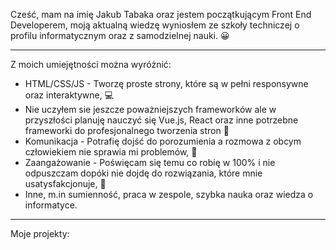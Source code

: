 <p>Cześć, mam na imię Jakub Tabaka oraz jestem początkującym Front End Developerem, moją aktualną wiedzę wyniosłem ze szkoły techniczej o profilu informatycznym oraz z samodzielnej nauki. 😀</p>
<hr>

Z moich umiejętności można wyróżnić:
- HTML/CSS/JS - Tworzę proste strony, które są w pełni responsywne oraz interaktywne, 💻
- Nie uczyłem sie jeszcze poważniejszych frameworków ale w przyszłości planuję nauczyć się Vue.js, React oraz inne potrzebne frameworki do profesjonalnego tworzenia stron 🔌
- Komunikacja - Potrafię dojść do porozumienia a rozmowa z obcym człowiekiem nie sprawia mi problemów, 🙆
- Zaangażowanie - Poświęcam się temu co robię w 100% i nie odpuszczam dopóki nie dojdę do rozwiązania, które mnie usatysfakcjonuje, 💯
- Inne, m.in sumienność, praca w zespole, szybka nauka oraz wiedza o informatyce.
<hr>
Moje projekty:


